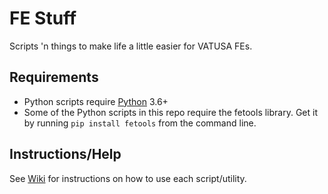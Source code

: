 # FE Stuff
Scripts 'n things to make life a little easier for VATUSA FEs.

## Requirements
- Python scripts require [Python](https://www.python.org/downloads/) 3.6+
- Some of the Python scripts in this repo require the fetools library. Get it by running `pip install fetools` from the command line.

## Instructions/Help
See [Wiki](https://github.com/zseartcc/fe-toolbox/wiki) for instructions on how to use each script/utility.
